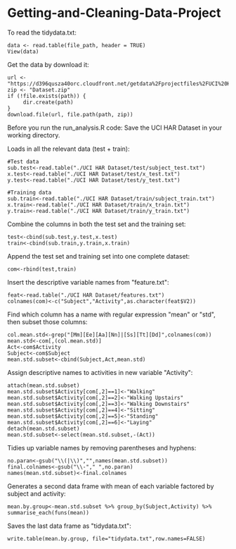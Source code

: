 # Getting-and-Cleaning-Data-Project
To read the tidydata.txt:

  	data <- read.table(file_path, header = TRUE)
  	View(data)
Get the data by download it:

	url <- "https://d396qusza40orc.cloudfront.net/getdata%2Fprojectfiles%2FUCI%20HAR%20Dataset.zip"
	zip <- "Dataset.zip"
	if (!file.exists(path)) {
		 dir.create(path)
	}
	download.file(url, file.path(path, zip))

Before you run the run_analysis.R code: Save the UCI HAR Dataset in your working directory.

Loads in all the relevant data (test + train):

	#Test data
	sub.test<-read.table("./UCI HAR Dataset/test/subject_test.txt")
	x.test<-read.table("./UCI HAR Dataset/test/x_test.txt")
	y.test<-read.table("./UCI HAR Dataset/test/y_test.txt")
	
	#Training data
	sub.train<-read.table("./UCI HAR Dataset/train/subject_train.txt")
	x.train<-read.table("./UCI HAR Dataset/train/x_train.txt")
	y.train<-read.table("./UCI HAR Dataset/train/y_train.txt")
	
Combine the columns in both the test set and the training set:
	
	test<-cbind(sub.test,y.test,x.test)
	train<-cbind(sub.train,y.train,x.train)

Append the test set and training set into one complete dataset:
	
	com<-rbind(test,train)

Insert the descriptive variable names from "feature.txt":

	feat<-read.table("./UCI HAR Dataset/features.txt")
	colnames(com)<-c("Subject","Activity",as.character(feat$V2))
	
Find which column has a name with regular expression "mean" or "std", then subset those columns:

	col.mean.std<-grep("[Mm][Ee][Aa][Nn]|[Ss][Tt][Dd]",colnames(com))
	mean.std<-com[,(col.mean.std)]
	Act<-com$Activity
	Subject<-com$Subject
	mean.std.subset<-cbind(Subject,Act,mean.std)
	
Assign descriptive names to activities in new variable "Activity":
	
	attach(mean.std.subset)
	mean.std.subset$Activity[com[,2]==1]<-"Walking"
	mean.std.subset$Activity[com[,2]==2]<-"Walking Upstairs"
	mean.std.subset$Activity[com[,2]==3]<-"Walking Downstairs"
	mean.std.subset$Activity[com[,2]==4]<-"Sitting"
	mean.std.subset$Activity[com[,2]==5]<-"Standing"
	mean.std.subset$Activity[com[,2]==6]<-"Laying"
	detach(mean.std.subset)
	mean.std.subset<-select(mean.std.subset,-(Act))
	
Tidies up variable names by removing parentheses and hyphens:
	
	no.paran<-gsub("\\(|\\)","",names(mean.std.subset))
	final.colnames<-gsub("\\-"," ",no.paran)
	names(mean.std.subset)<-final.colnames
	
Generates a second data frame with mean of each variable factored by subject and activity:

	mean.by.group<-mean.std.subset %>% group_by(Subject,Activity) %>% summarise_each(funs(mean))
	
Saves the last data frame as "tidydata.txt":

	write.table(mean.by.group, file="tidydata.txt",row.names=FALSE)
